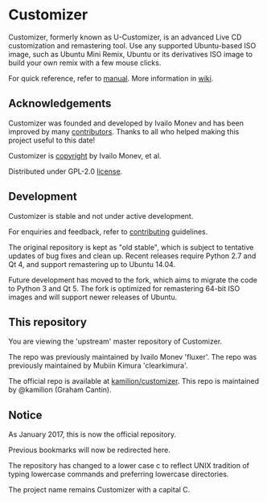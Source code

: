 Customizer
==========

Customizer, formerly known as U-Customizer, is an advanced Live CD
customization and remastering tool. Use any supported Ubuntu-based ISO
image, such as Ubuntu Mini Remix, Ubuntu or its derivatives ISO image
to build your own remix with a few mouse clicks.

For quick reference, refer to [manual]. More information in [wiki].

Acknowledgements
----------------

Customizer was founded and developed by Ivailo Monev and has been
improved by many [contributors]. Thanks to all who helped making this
project useful to this date!

Customizer is [copyright] by Ivailo Monev, et al.

Distributed under GPL-2.0 [license].

Development
-----------

Customizer is stable and not under active development.

For enquiries and feedback, refer to [contributing] guidelines.

The original repository is kept as "old stable", which is subject to
tentative updates of bug fixes and clean up. Recent releases require
Python 2.7 and Qt 4, and support remastering up to Ubuntu 14.04.

Future development has moved to the fork, which aims to migrate the
code to Python 3 and Qt 5. The fork is optimized for remastering
64-bit ISO images and will support newer releases of Ubuntu.

This repository
---------------

You are viewing the 'upstream' master repository of Customizer.

The repo was previously maintained by Ivailo Monev 'fluxer'.
The repo was previously maintained by Mubiin Kimura 'clearkimura'.

The official repo is available at [kamilion/customizer].
This repo is maintained by @kamilion (Graham Cantin).

Notice
---------------

As January 2017, this is now the official repository.

Previous bookmarks will now be redirected here.

The repository has changed to a lower case c to reflect UNIX tradition
of typing lowercase commands and preferring lowercase directories.

The project name remains Customizer with a capital C.


[manual]: docs/manual.md
[wiki]: ../../wiki
[contributors]: data/contributors
[copyright]: debian/copyright
[license]: COPYING
[contributing]: CONTRIBUTING.md
[kamilion/customizer]: https://github.com/kamilion/customizer
